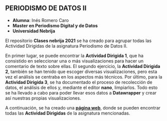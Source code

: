 ## PERIODISMO DE DATOS II
+ **Alumna**: Inés Romero Caro
+ **Master en Periodismo Digital y de Datos**
+ **Universidad Nebrija**

El repositorio **Clases nebrija 2021** se ha creado para agrupar todas las Actividad Dirigidas de la asignatura Periodismo de Datos II. 

En primer lugar, se puede encontrar la **Actividad Dirigida 1**, que ha consistido en seleccionar una o más visualizaciones para hacer un comentario de texto sobre ellas. El segundo ejercicio, la **Actividad Dirigida 2**, también se han tenido que escoger diversas visualizaciones, pero esta vez el análisis se centraba en los aspectos más técnicos. Por último, para la **Actividad Dirigida 3**, se ha documentado el proceso de recolección de datos, el análisis de ellos y, mediante el editor **nano**, limpiarlos. Todo esto se ha llevado a cabo para poder llevar esos datos a **Datawrapper** y crear así nuestras propias visualizaciones.

A continuación, se ha creado una **[página web](https://inesromerocaro.github.io/clases-nebrija-2021/)**, donde se pueden encontrar todas las **Actividad Dirigidas** de la asignatura mencionadas.
